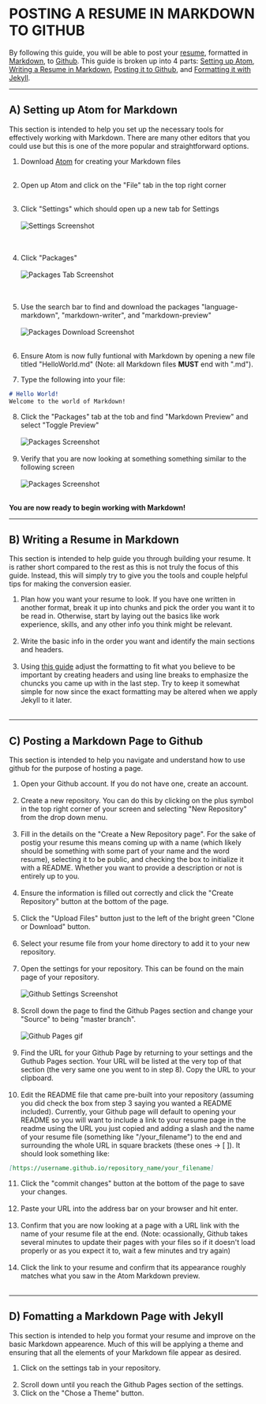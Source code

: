 # **POSTING A RESUME IN MARKDOWN TO GITHUB**

By following this guide, you will be able to post your [resume](https://bochk44.github.io/KBochResume.github/Resume), formatted in [Markdown](https://www.markdownguide.org/), to [Github](https://github.com/). This guide is broken up into 4 parts: <a href="#first_step">Setting up Atom</a>, <a href="#second_step">Writing a Resume in Markdown</a>, <a href="#third_step">Posting it to Github</a>, and <a href="#fourth_step">Formatting it with Jekyll</a>.

---

## A) <a id="first_step">Setting up Atom for Markdown</a>


This section is intended to help you set up the necessary tools for effectively working with Markdown. There are many other editors that you could use but this is one of the more popular and straightforward options.

  1. Download [Atom](https://atom.io/) for creating your Markdown files <br> <br>
  2. Open up Atom and click on the "File" tab in the top right corner <br> <br>
  3. Click "Settings" which should open up a new tab for Settings<br> <br>
![Settings Screenshot](README_Pictures/Screenshot1.jpg) <br> <br> <br>
  4. Click "Packages"<br> <br>
![Packages Tab Screenshot](README_Pictures/Screenshot2.png) <br> <br> <br>
  5. Use the search bar to find and download the packages "language-markdown", "markdown-writer", and "markdown-preview" <br> <br>
![Packages Download Screenshot](README_Pictures/Screenshot3.png) <br> <br>

  6. Ensure Atom is now fully funtional with Markdown by opening a new file titled "HelloWorld.md" (Note: all Markdown files __MUST__ end with ".md").
  7. Type the following into your file:<br>
```markdown
# Hello World!
Welcome to the world of Markdown!
```
  8. Click the "Packages" tab at the tob and find "Markdown Preview" and select "Toggle Preview" <br> <br>
![Packages Screenshot](README_Pictures/Screenshot4.png) <br> <br>
  9. Verify that you are now looking at something something similar to the following screen <br> <br>
![Packages Screenshot](README_Pictures/Screenshot5.png) <br> <br>

**You are now ready to begin working with Markdown!**

---

## B) <a id="second_step">Writing a Resume in Markdown</a>


This section is intended to help guide you through building your resume. It is rather short compared to the rest as this is not truly the focus of this guide. Instead, this will simply try to give you the tools and couple helpful tips for making the conversion easier. <br>

  1. Plan how you want your resume to look. If you have one written in another format, break it up into chunks and pick the order you want it to be read in. Otherwise, start by laying out the basics like work experience, skills, and any other info you think might be relevant. <br> <br>
  2. Write the basic info in the order you want and identify the main sections and headers. <br> <br>
  3. Using [this guide](https://github.com/adam-p/markdown-here/wiki/Markdown-Cheatsheet) adjust the formatting to fit what you believe to be important by creating headers and using line breaks to emphasize the chuncks you came up with in the last step. Try to keep it somewhat simple for now since the exact formatting may be altered when we apply Jekyll to it later. <br> <br>

---

## C) <a id="third_step">Posting a Markdown Page to Github</a>


This section is intended to help you navigate and understand how to use github for the purpose of hosting a page. <br>

  1. Open your Github account. If you do not have one, create an account. <br> <br>
  2. Create a new repository. You can do this by clicking on the plus symbol in the top right corner of your screen and selecting "New Repository" from the drop down menu. <br> <br>
  3. Fill in the details on the "Create a New Repository page". For the sake of postig your resume this means coming up with a name (which likely should be something with some part of your name and the word resume), selecting it to be public, and checking the box to initialize it with a README. Whether you want to provide a description or not is entirely up to you. <br> <br>
  4. Ensure the information is filled out correctly and click the "Create Repository" button at the bottom of the page. <br> <br>
  5. Click the "Upload Files" button just to the left of the bright green "Clone or Download" button. <br> <br>
  6. Select your resume file from your home directory to add it to your new repository. <br> <br>
  7. Open the settings for your repository. This can be found on the main page of your repository. <br> <br>
  ![Github Settings Screenshot](README_Pictures/Screenshot6.png) <br> <br>
  8. Scroll down the page to find the Github Pages section and change your "Source" to being "master branch".<br> <br>
  ![Github Pages gif](README_gifs/enable_github_pages.gif) <br> <br>
  9. Find the URL for your Github Page by returning to your settings and the Guthub Pages section. Your URL will be listed at the very top of that section (the very same one you went to in step 8). Copy the URL to your clipboard. <br> <br>
  10. Edit the README file that came pre-built into your repository (assuming you did check the box from step 3 saying you wanted a README included). Currently, your Github page will default to opening your README so you will want to include a link to your resume page in the readme using the URL you just copied and adding a slash and the name of your resume file (something like "/your_filename") to the end and surrounding the whole URL in square brackets (these ones -> [ ]). It should look something like:
  ```markdown
[https://username.github.io/repository_name/your_filename]
```
  11. Click the "commit changes" button at the bottom of the page to save your changes. <br> <br>
  12. Paste your URL into the address bar on your browser and hit enter. <br> <br>
  13. Confirm that you are now looking at a page with a URL link with the name of your resume file at the end. (Note: ocassionally, Github takes several minutes to update their pages with your files so if it doesn't load properly or as you expect it to, wait a few minutes and try again) <br> <br>
  14. Click the link to your resume and confirm that its appearance roughly matches what you saw in the Atom Markdown preview. <br> <br>
  
  

---

## D) <a id="fourth_step">Fomatting a Markdown Page with Jekyll</a>


This section is intended to help you format your resume and improve on the basic Markdown appearence. Much of this will be applying a theme and ensuring that all the elements of your Markdown file appear as desired. <br>

  1. Click on the settings tab in your repository. <br> <br>
  2. Scroll down until you reach the Github Pages section of the settings.
  3. Click on the "Chose a Theme" button.
